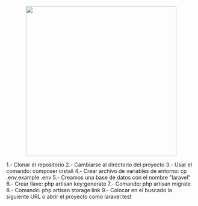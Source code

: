 <p align="center"><a href="https://laravel.com" target="_blank"><img src="https://raw.githubusercontent.com/laravel/art/master/logo-lockup/5%20SVG/2%20CMYK/1%20Full%20Color/laravel-logolockup-cmyk-red.svg" width="400"></a></p>

1.-		Clonar el repositorio
2.-		Cambiarse al directorio del proyecto
3.-		Usar el comando:  composer install
4.-		Crear archivo de variables de entorno: cp .env.example .env
5.-		Creamos una base de datos con el nombre "laravel"
6.-		Crear llave:   php artisan key:generate
7.-		Comando:   php artisan migrate
8.-		Comando: php artisan storage:link
9.- 	Colocar en el buscado la siguiente URL o abrir el proyecto como laravel.test
